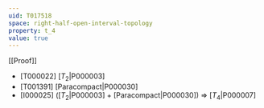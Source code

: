 ```yaml
---
uid: T017518
space: right-half-open-interval-topology
property: t_4
value: true
---
```

[[Proof]]

* [T000022] [$T_2$|P000003]
* [T001391] [Paracompact|P000030]
* [I000025] ([$T_2$|P000003] + [Paracompact|P000030]) => [$T_4$|P000007]

